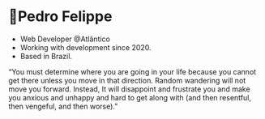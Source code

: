 # 🧛Pedro Felippe
- Web Developer @Atlântico
- Working with development since 2020. 
- Based in Brazil.

“You must determine where you are going in your life because you cannot get there unless you move in that direction. Random wandering will not move you forward. Instead, It will disappoint and frustrate you and make you anxious and unhappy and hard to get along with (and then resentful, then vengeful, and then worse).”
